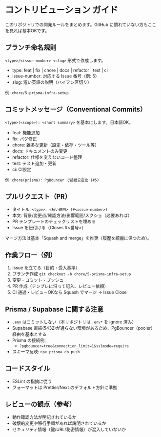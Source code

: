 # コントリビューション ガイド

このリポジトリでの開発ルールをまとめます。GitHub に慣れていない方もここを見れば基本OKです。

## ブランチ命名規則
`<type>/<issue-number>-<slug>` 形式で作成します。

- type: feat | fix | chore | docs | refactor | test | ci
- issue-number: 対応する Issue 番号（例: 5）
- slug: 短い英語の説明（ハイフン区切り）

例: `chore/5-prisma-infra-setup`

## コミットメッセージ（Conventional Commits）
`<type>(<scope>): <short summary>` を基本にします。日本語OK。

- feat: 機能追加
- fix: バグ修正
- chore: 雑多な更新（設定・依存・ツール等）
- docs: ドキュメントのみ変更
- refactor: 仕様を変えないコード整理
- test: テスト追加・更新
- ci: CI設定

例: `chore(prisma): PgBouncer で接続安定化 (#5)`

## プルリクエスト（PR）
- タイトル: `<type>: <短い説明> (#<issue-number>)`
- 本文: 背景/変更点/確認方法/影響範囲/スクショ（必要あれば）
- PR テンプレートのチェックリストを埋める
- Issue を紐付ける（Closes #<番号>）

マージ方法は基本「Squash and merge」を推奨（履歴を綺麗に保つため）。

## 作業フロー（例）
1. Issue を立てる（目的・受入基準）
2. ブランチ作成 `git checkout -b chore/5-prisma-infra-setup`
3. 変更・コミット・プッシュ
4. PR 作成（テンプレに沿って記入、レビュー依頼）
5. CI 通過・レビューOKなら Squash でマージ → Issue Close

## Prisma / Supabase に関する注意
- `.env` はコミットしない（本リポジトリは `.env*` を ignore 済み）
- Supabase 直結(5432)が通らない環境があるため、PgBouncer（pooler）経由を基本とする
- Prisma の接続例:
  - `?pgbouncer=true&connection_limit=1&sslmode=require`
- スキーマ反映: `npx prisma db push`

## コードスタイル
- ESLint の指摘に従う
- フォーマットは Prettier/Next のデフォルト方針に準拠

## レビューの観点（参考）
- 動作確認方法が明記されているか
- 破壊的変更や移行手順があれば説明されているか
- セキュリティ情報（鍵/URL/秘密情報）が混入していないか
